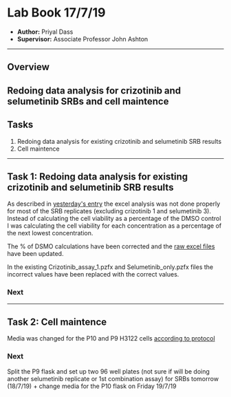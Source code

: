 # Lab Book 17/7/19
- **Author:** Priyal Dass
- **Supervisor:** Associate Professor John Ashton
------------------------------------------------------------------
## Overview

Redoing data analysis for crizotinib and selumetinib SRBs and cell maintence
------------------------------------------------------------------
## Tasks

1. Redoing data analysis for existing crizotinib and selumetinib SRB results
2. Cell maintence
------------------------------------------------------------------
## Task 1: Redoing data analysis for existing crizotinib and selumetinib SRB results

As described in [yesterday's entry](../Daily_lab_book/) the excel analysis was not done properly for most of the SRB replicates (excluding crizotinib 1 and selumetinib 3). Instead of calculating the cell viability as a percentage of the DMSO control I was calculating the cell viability for each concentration as a percentage of the next lowest concentration. <br>

The % of DSMO calculations have been corrected and the [raw excel files](../Raw_SRB_data) have been updated.

In the existing Crizotinib_assay_1.pzfx and Selumetinib_only.pzfx files the incorrect values have been replaced with the correct values.



### Next

------------------------------------------------------------------
## Task 2: Cell maintence

Media was changed for the P10 and P9 H3122 cells [according to protocol](../Protocols/Media_change.md)

### Next
Split the P9 flask and set up two 96 well plates (not sure if will be doing another selumetinib replicate or 1st combination assay) for SRBs tomorrow (18/7/19) + change media for the P10 flask on Friday 19/7/19
